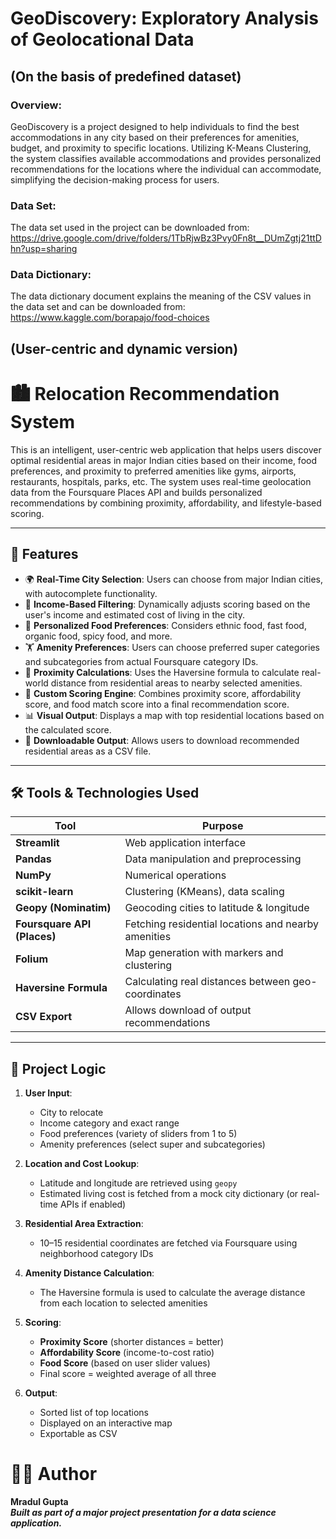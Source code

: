 # GeoDiscovery: Exploratory Analysis of Geolocational Data  

## (On the basis of predefined dataset)  

### Overview:
GeoDiscovery is a project designed to help individuals to find the best accommodations in any city based on their preferences for amenities, budget, and proximity to specific locations. Utilizing K-Means Clustering, the system classifies available accommodations and provides personalized recommendations for the locations where the individual can accommodate, simplifying the decision-making process for users.
### Data Set:
The data set used in the project can be downloaded from: https://drive.google.com/drive/folders/1TbRjwBz3Pvy0Fn8t__DUmZgtj21ttDhn?usp=sharing
### Data Dictionary:
The data dictionary document explains the meaning of the CSV values in the data set and can be downloaded from: https://www.kaggle.com/borapajo/food-choices


## (User-centric and dynamic version)  

# 🏙️ Relocation Recommendation System

This is an intelligent, user-centric web application that helps users discover optimal residential areas in major Indian cities based on their income, food preferences, and proximity to preferred amenities like gyms, airports, restaurants, hospitals, parks, etc. The system uses real-time geolocation data from the Foursquare Places API and builds personalized recommendations by combining proximity, affordability, and lifestyle-based scoring.

---

## 📌 Features

- 🌍 **Real-Time City Selection**: Users can choose from major Indian cities, with autocomplete functionality.
- 💸 **Income-Based Filtering**: Dynamically adjusts scoring based on the user's income and estimated cost of living in the city.
- 🍲 **Personalized Food Preferences**: Considers ethnic food, fast food, organic food, spicy food, and more.
- 🏋️ **Amenity Preferences**: Users can choose preferred super categories and subcategories from actual Foursquare category IDs.
- 📍 **Proximity Calculations**: Uses the Haversine formula to calculate real-world distance from residential areas to nearby selected amenities.
- 🧠 **Custom Scoring Engine**: Combines proximity score, affordability score, and food match score into a final recommendation score.
- 📊 **Visual Output**: Displays a map with top residential locations based on the calculated score.
- 📄 **Downloadable Output**: Allows users to download recommended residential areas as a CSV file.

---

## 🛠️ Tools & Technologies Used

| Tool | Purpose |
|------|---------|
| **Streamlit** | Web application interface |
| **Pandas** | Data manipulation and preprocessing |
| **NumPy** | Numerical operations |
| **scikit-learn** | Clustering (KMeans), data scaling |
| **Geopy (Nominatim)** | Geocoding cities to latitude & longitude |
| **Foursquare API (Places)** | Fetching residential locations and nearby amenities |
| **Folium** | Map generation with markers and clustering |
| **Haversine Formula** | Calculating real distances between geo-coordinates |
| **CSV Export** | Allows download of output recommendations |

---

## 🧠 Project Logic

1. **User Input**:
   - City to relocate
   - Income category and exact range
   - Food preferences (variety of sliders from 1 to 5)
   - Amenity preferences (select super and subcategories)

2. **Location and Cost Lookup**:
   - Latitude and longitude are retrieved using `geopy`
   - Estimated living cost is fetched from a mock city dictionary (or real-time APIs if enabled)

3. **Residential Area Extraction**:
   - 10–15 residential coordinates are fetched via Foursquare using neighborhood category IDs

4. **Amenity Distance Calculation**:
   - The Haversine formula is used to calculate the average distance from each location to selected amenities

5. **Scoring**:
   - **Proximity Score** (shorter distances = better)
   - **Affordability Score** (income-to-cost ratio)
   - **Food Score** (based on user slider values)
   - Final score = weighted average of all three

6. **Output**:
   - Sorted list of top locations
   - Displayed on an interactive map
   - Exportable as CSV

# 🙋‍♂️ Author
**Mradul Gupta**  
***Built as part of a major project presentation for a data science application.***
